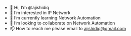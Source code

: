 - 👋 Hi, I’m @ajishidiq
- 👀 I’m interested in IP Network
- 🌱 I’m currently learning Network Automation 
- 💞️ I’m looking to collaborate on Network Automation
- 📫 How to reach me please email to ajishidiq@gmail.com

<!---
ajishidiq/ajishidiq is a ✨ special ✨ repository because its `README.md` (this file) appears on your GitHub profile.
You can click the Preview link to take a look at your changes.
--->

